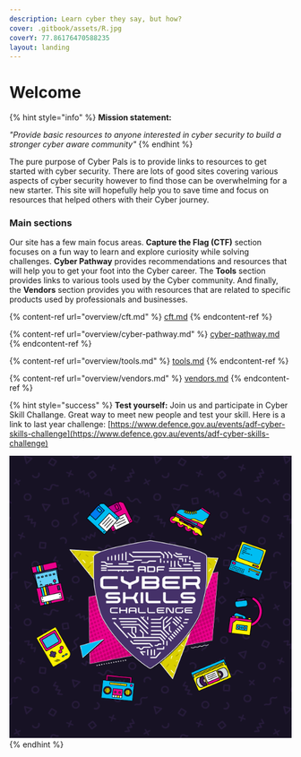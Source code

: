 ```yaml
---
description: Learn cyber they say, but how?
cover: .gitbook/assets/R.jpg
coverY: 77.86176470588235
layout: landing
---
```


# Welcome

{% hint style="info" %}
**Mission statement:**&#x20;

_"Provide basic resources to anyone interested in cyber security to build a stronger cyber aware community"_
{% endhint %}

The pure purpose of Cyber Pals is to provide links to resources to get started with cyber security. There are lots of good sites covering various aspects of cyber security however to find those can be overwhelming for a new starter. This site will hopefully help you to save time and focus on resources that helped others with their Cyber journey.

### Main sections

Our site has a few main focus areas. **Capture the Flag (CTF)** section focuses on a fun way to learn and explore curiosity while solving challenges. **Cyber Pathway** provides recommendations and resources that will help you to get your foot into the Cyber career. The **Tools** section provides links to various tools used by the Cyber community. And finally, the **Vendors** section provides you with resources that are related to specific products used by professionals and businesses.

{% content-ref url="overview/cft.md" %}
[cft.md](overview/cft.md)
{% endcontent-ref %}

{% content-ref url="overview/cyber-pathway.md" %}
[cyber-pathway.md](overview/cyber-pathway.md)
{% endcontent-ref %}

{% content-ref url="overview/tools.md" %}
[tools.md](overview/tools.md)
{% endcontent-ref %}

{% content-ref url="overview/vendors.md" %}
[vendors.md](overview/vendors.md)
{% endcontent-ref %}

{% hint style="success" %}
**Test yourself:** Join us and participate in Cyber Skill Challange. Great way to meet new people and test your skill. Here is a link to last year challenge: [https://www.defence.gov.au/events/adf-cyber-skills-challenge](https://www.defence.gov.au/events/adf-cyber-skills-challenge)

![](.gitbook/assets/ADF-Cyber-Skills-Challenge-2021.png)
{% endhint %}
